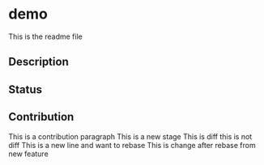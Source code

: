 # demo
This is the readme file

## Description

## Status

## Contribution
This is a contribution paragraph
This is a new stage
This is diff
this is not diff
This is a new line and want to rebase
This is change after rebase from new feature
